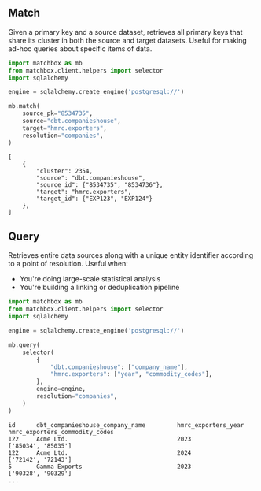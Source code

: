 ## Match

Given a primary key and a source dataset, retrieves all primary keys that share its cluster in both the source and target datasets. Useful for making ad-hoc queries about specific items of data.

```python
import matchbox as mb
from matchbox.client.helpers import selector
import sqlalchemy

engine = sqlalchemy.create_engine('postgresql://')

mb.match(
    source_pk="8534735",
    source="dbt.companieshouse",
    target="hmrc.exporters",
    resolution="companies",
)
```

```shell
[
    {
        "cluster": 2354,
        "source": "dbt.companieshouse",
        "source_id": {"8534735", "8534736"},
        "target": "hmrc.exporters",
        "target_id": {"EXP123", "EXP124"}
    },
]
```

## Query

Retrieves entire data sources along with a unique entity identifier according to a point of resolution. Useful when:

* You're doing large-scale statistical analysis
* You're building a linking or deduplication pipeline 

```python
import matchbox as mb
from matchbox.client.helpers import selector
import sqlalchemy

engine = sqlalchemy.create_engine('postgresql://')

mb.query(
    selector(
        {
            "dbt.companieshouse": ["company_name"],
            "hmrc.exporters": ["year", "commodity_codes"],
        },
        engine=engine,
        resolution="companies",
    )
)
```

```shell
id      dbt_companieshouse_company_name         hmrc_exporters_year     hmrc_exporters_commodity_codes
122     Acme Ltd.                               2023                    ['85034', '85035']
122     Acme Ltd.                               2024                    ['72142', '72143']
5       Gamma Exports                           2023                    ['90328', '90329']
...
```
